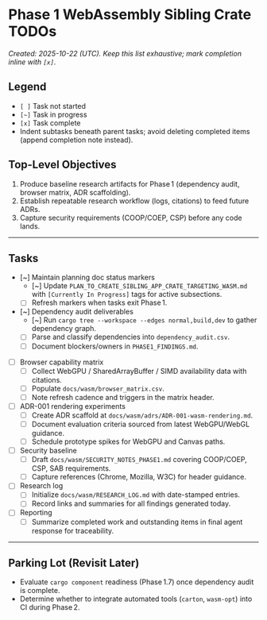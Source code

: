 # Phase 1 WebAssembly Sibling Crate TODOs

_Created: 2025-10-22 (UTC). Keep this list exhaustive; mark completion inline with `[x]`._

## Legend
- `[ ]` Task not started
- `[~]` Task in progress
- `[x]` Task complete
- Indent subtasks beneath parent tasks; avoid deleting completed items (append completion note instead).

## Top-Level Objectives
1. Produce baseline research artifacts for Phase 1 (dependency audit, browser matrix, ADR scaffolding).
2. Establish repeatable research workflow (logs, citations) to feed future ADRs.
3. Capture security requirements (COOP/COEP, CSP) before any code lands.

---

## Tasks

- [~] Maintain planning doc status markers
  - [~] Update `PLAN_TO_CREATE_SIBLING_APP_CRATE_TARGETING_WASM.md` with `[Currently In Progress]` tags for active subsections.
  - [ ] Refresh markers when tasks exit Phase 1.

- [~] Dependency audit deliverables
  - [~] Run `cargo tree --workspace --edges normal,build,dev` to gather dependency graph.
  - [ ] Parse and classify dependencies into `dependency_audit.csv`.
  - [ ] Document blockers/owners in `PHASE1_FINDINGS.md`.

- [ ] Browser capability matrix
  - [ ] Collect WebGPU / SharedArrayBuffer / SIMD availability data with citations.
  - [ ] Populate `docs/wasm/browser_matrix.csv`.
  - [ ] Note refresh cadence and triggers in the matrix header.

- [ ] ADR-001 rendering experiments
  - [ ] Create ADR scaffold at `docs/wasm/adrs/ADR-001-wasm-rendering.md`.
  - [ ] Document evaluation criteria sourced from latest WebGPU/WebGL guidance.
  - [ ] Schedule prototype spikes for WebGPU and Canvas paths.

- [ ] Security baseline
  - [ ] Draft `docs/wasm/SECURITY_NOTES_PHASE1.md` covering COOP/COEP, CSP, SAB requirements.
  - [ ] Capture references (Chrome, Mozilla, W3C) for header guidance.

- [ ] Research log
  - [ ] Initialize `docs/wasm/RESEARCH_LOG.md` with date-stamped entries.
  - [ ] Record links and summaries for all findings generated today.

- [ ] Reporting
  - [ ] Summarize completed work and outstanding items in final agent response for traceability.

---

## Parking Lot (Revisit Later)
- Evaluate `cargo component` readiness (Phase 1.7) once dependency audit is complete.
- Determine whether to integrate automated tools (`carton`, `wasm-opt`) into CI during Phase 2.
